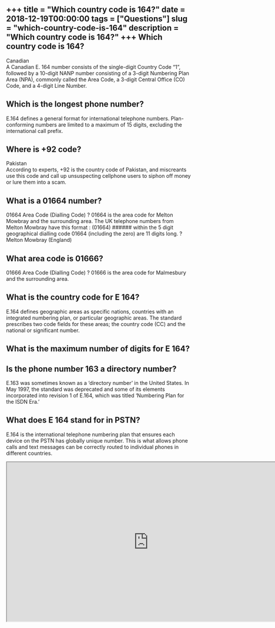 +++
title = "Which country code is 164?"
date = 2018-12-19T00:00:00
tags = ["Questions"]
slug = "which-country-code-is-164"
description = "Which country code is 164?"
+++
Which country code is 164?
--------------------------

Canadian  
A Canadian E. 164 number consists of the single-digit Country Code “1”, followed by a 10-digit NANP number consisting of a 3-digit Numbering Plan Area (NPA), commonly called the Area Code, a 3-digit Central Office (CO) Code, and a 4-digit Line Number.

Which is the longest phone number?
----------------------------------

E.164 defines a general format for international telephone numbers. Plan-conforming numbers are limited to a maximum of 15 digits, excluding the international call prefix.

Where is +92 code?
------------------

Pakistan  
According to experts, +92 is the country code of Pakistan, and miscreants use this code and call up unsuspecting cellphone users to siphon off money or lure them into a scam.

What is a 01664 number?
-----------------------

01664 Area Code (Dialling Code) ? 01664 is the area code for Melton Mowbray and the surrounding area. The UK telephone numbers from Melton Mowbray have this format : (01664) ###### within the 5 digit geographical dialling code 01664 (including the zero) are 11 digits long. ? Melton Mowbray (England)

What area code is 01666?
------------------------

01666 Area Code (Dialling Code) ? 01666 is the area code for Malmesbury and the surrounding area.

What is the country code for E 164?
-----------------------------------

E.164 defines geographic areas as specific nations, countries with an integrated numbering plan, or particular geographic areas. The standard prescribes two code fields for these areas; the country code (CC) and the national or significant number.

What is the maximum number of digits for E 164?
-----------------------------------------------

Is the phone number 163 a directory number?
-------------------------------------------

E.163 was sometimes known as a ‘directory number’ in the United States. In May 1997, the standard was deprecated and some of its elements incorporated into revision 1 of E.164, which was titled ‘Numbering Plan for the ISDN Era.’

What does E 164 stand for in PSTN?
----------------------------------

E.164 is the international telephone numbering plan that ensures each device on the PSTN has globally unique number. This is what allows phone calls and text messages can be correctly routed to individual phones in different countries.

<iframe allow="accelerometer; autoplay; clipboard-write; encrypted-media; gyroscope; picture-in-picture" allowfullscreen="" class="__youtube_prefs__  epyt-is-override  no-lazyload" data-no-lazy="1" data-origheight="433" data-origwidth="770" data-skipgform_ajax_framebjll="" height="433" id="_ytid_45472" loading="lazy" src="https://www.youtube.com/embed/VZLFHnXib1w?enablejsapi=1&autoplay=0&cc_load_policy=0&cc_lang_pref=&iv_load_policy=1&loop=0&modestbranding=0&rel=1&fs=1&playsinline=0&autohide=2&theme=dark&color=red&controls=1&" title="YouTube player" width="770"></iframe>